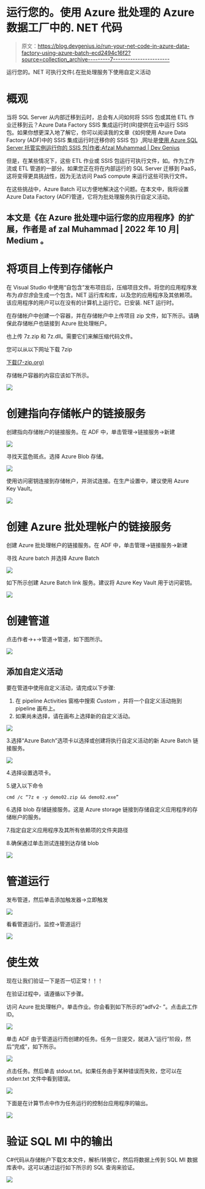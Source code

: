 # 运行您的。使用 Azure 批处理的 Azure 数据工厂中的. NET 代码

> 原文：<https://blog.devgenius.io/run-your-net-code-in-azure-data-factory-using-azure-batch-ecd2494c16f2?source=collection_archive---------7----------------------->

运行您的。NET 可执行文件(.在批处理服务下使用自定义活动

# 概观

当将 SQL Server 从内部迁移到云时，总会有人问如何将 SSIS 包或其他 ETL 作业迁移到云？Azure Data Factory SSIS 集成运行时(IR)提供在云中运行 SSIS 包。如果你想更深入地了解它，你可以阅读我的文章《如何使用 Azure Data Factory (ADF)中的 SSIS 集成运行时迁移你的 SSIS 包》,网址是[使用 Azure SQL Server 托管实例运行你的 SSIS 包|作者:Afzal Muhammad | Dev Genius](/run-your-ssis-packages-using-azure-sql-server-managed-instance-d98f652b9e82)

但是，在某些情况下，这些 ETL 作业或 SSIS 包运行可执行文件，如。作为工作流或 ETL 管道的一部分。如果您正在将在内部运行的 SQL Server 迁移到 PaaS，这将变得更具挑战性，因为无法访问 PaaS compute 来运行这些可执行文件。

在这些挑战中，Azure Batch 可以方便地解决这个问题。在本文中，我将设置 Azure Data Factory (ADF)管道，它将为批处理服务执行自定义活动。

## 本文是《在 Azure 批处理中运行您的应用程序》的扩展，作者是 af zal Muhammad | 2022 年 10 月| Medium 。

# 将项目上传到存储帐户

在 Visual Studio 中使用“自包含”发布项目后，压缩项目文件。将您的应用程序发布为*自包含*会生成一个包含。NET 运行库和库，以及您的应用程序及其依赖项。该应用程序的用户可以在没有的计算机上运行它。已安装. NET 运行时。

在存储帐户中创建一个容器，并在存储帐户中上传项目 zip 文件，如下所示。请确保此存储帐户也链接到 Azure 批处理帐户。

也上传 7z.zip 和 7z.dll。需要它们来解压缩代码文件。

您可以从以下网址下载 7zip

[下载(7-zip.org)](https://www.7-zip.org/download.html)

存储帐户容器的内容应该如下所示。

![](img/30e7633ee7e6ec2d1b8eb151ddf69142.png)

# 创建指向存储帐户的链接服务

创建指向存储帐户的链接服务。在 ADF 中，单击管理→链接服务→新建

![](img/e0fe08c6d31421839a46ae71596de891.png)

寻找天蓝色斑点。选择 Azure Blob 存储。

![](img/e3699ad83dfa990a883fdbb2122466ee.png)

使用访问密钥连接到存储帐户，并测试连接。在生产设置中，建议使用 Azure Key Vault。

![](img/c28f1d859e1dcc5fd3d2417d083ed0dd.png)

# 创建 Azure 批处理帐户的链接服务

创建 Azure 批处理帐户的链接服务。在 ADF 中，单击管理→链接服务→新建

寻找 Azure batch 并选择 Azure Batch

![](img/ba91fcce2401f2af4b2b0516ec356b79.png)

如下所示创建 Azure Batch link 服务。建议将 Azure Key Vault 用于访问密钥。

![](img/8b4f40fdd84e99a872160c16ba38ab38.png)

# 创建管道

点击作者→+→管道→管道，如下图所示。

![](img/b2d88e00e824750dd7c608787842a35a.png)

## 添加自定义活动

要在管道中使用自定义活动，请完成以下步骤:

1.  在 pipeline Activities 窗格中搜索 *Custom* ，并将一个自定义活动拖到 pipeline 画布上。
2.  如果尚未选择，请在画布上选择新的自定义活动。

![](img/cd2a273f28263bd4f722724e59a3ea66.png)

3.选择“Azure Batch”选项卡以选择或创建将执行自定义活动的新 Azure Batch 链接服务。

![](img/f4599e199038bb8b45a2e809c7ad9ff5.png)

4.选择设置选项卡。

5.键入以下命令

```
cmd /c “7z e -y demo02.zip && demo02.exe”
```

6.选择 blob 存储链接服务。这是 Azure storage 链接到存储自定义应用程序的存储帐户的服务。

7.指定自定义应用程序及其所有依赖项的文件夹路径

8.确保通过单击测试连接到达存储 blob

![](img/48862c83b883c365fd774bdf4a79b390.png)

# 管道运行

发布管道，然后单击添加触发器→立即触发

![](img/203711102f2acf5f447fa3f63c7378d4.png)

看看管道运行。监控→管道运行

![](img/0d1a9ddd70e6729f04a84fe87d468ead.png)

# 使生效

现在让我们验证一下是否一切正常！！！

在验证过程中，请遵循以下步骤。

访问 Azure 批处理帐户。单击作业。你会看到如下所示的“adfv2- <pool name="">”。点击此工作 ID。</pool>

![](img/ba7b9ae8a4dfde79afe363408f86b890.png)

单击 ADF 由于管道运行而创建的任务。任务一旦提交，就进入“运行”阶段，然后“完成”，如下所示。

![](img/57117dc092c05c4c155195437dccf452.png)

点击任务。然后单击 stdout.txt。如果任务由于某种错误而失败，您可以在 stderr.txt 文件中看到错误。

![](img/fa662714f8f112ac8ee6437be99e0cd5.png)

下面是在计算节点中作为任务运行的控制台应用程序的输出。

![](img/289710b1541810488d026523dfe156a2.png)

# 验证 SQL MI 中的输出

C#代码从存储帐户下载文本文件，解析/转换它，然后将数据上传到 SQL MI 数据库表中。这可以通过运行如下所示的 SQL 查询来验证。

![](img/77bcf49e7b4b745808d07958fd75ef21.png)